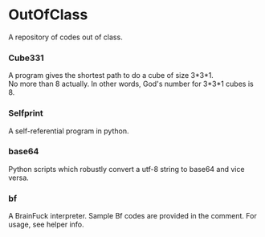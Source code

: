 # OutOfClass
A repository of codes out of class.

### Cube331
A program gives the shortest path to do a cube of size 3\*3\*1.  
No more than 8 actually. In other words, God's number for 3\*3\*1 cubes is 8.

### Selfprint
A self-referential program in python.

### base64
Python scripts which robustly convert a utf-8 string to base64 and vice versa.

### bf
A BrainFuck interpreter. Sample Bf codes are provided in the comment. For usage, see helper info.
